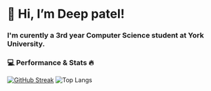 # 👋 Hi, I’m Deep patel!
### I'm curently a 3rd year Computer Science student at York University.
### 💻 Performance & Stats 🔥

[![GitHub Streak](https://streak-stats.demolab.com?user=Deep26053&theme=calm&hide_border=true&border_radius=10&card_width=450)](https://git.io/streak-stats)  ![Top Langs](https://github-readme-stats.vercel.app/api/top-langs/?username=Deep26053&theme=calm&hide_border=true&layout=donut&border_radius=10&size_weight=0.5&count_weight=0.5)
